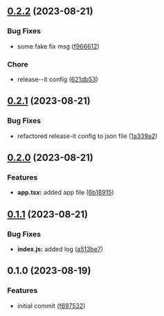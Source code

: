 

## [0.2.2](https://github.com/1smat/auto-release/compare/0.2.1...0.2.2) (2023-08-21)


### Bug Fixes

* some fake fix msg ([f966612](https://github.com/1smat/auto-release/commit/f966612a54f2f667282f78236123287f39cf0d03))


### Chore

* release--it config ([621db53](https://github.com/1smat/auto-release/commit/621db535c350e34cbcde55aa48d94009d30f2e7f))

## [0.2.1](https://github.com/1smat/auto-release/compare/0.2.0...0.2.1) (2023-08-21)


### Bug Fixes

* refactored release-it config to json file ([1a339a2](https://github.com/1smat/auto-release/commit/1a339a2f7c3b2f3fbc9e089ff816b605099380af))

## [0.2.0](https://github.com/1smat/auto-release/compare/0.1.1...0.2.0) (2023-08-21)


### Features

* **app.tsx:** added app file ([6b18915](https://github.com/1smat/auto-release/commit/6b18915c062a87020550f356d8211c8dd1eb10d3))

## [0.1.1](https://github.com/1smat/auto-release/compare/0.1.0...0.1.1) (2023-08-21)


### Bug Fixes

* **index.js:** added log ([a513be7](https://github.com/1smat/auto-release/commit/a513be715f69ae6e8760584ebc262e734c0f3e92))

## 0.1.0 (2023-08-19)


### Features

* initial commit ([f697532](https://github.com/1smat/auto-release/commit/f697532d5a0f63ccaf761562555c67fcc1484189))